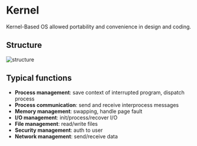 # Kernel

Kernel-Based OS allowed portability and convenience in design and coding.

## Structure

![structure](https://user-images.githubusercontent.com/19282069/118498367-3de52600-b726-11eb-9edf-7921013fbfff.png)

## Typical functions
- **Process management**: save context of interrupted program, dispatch process
- **Process communication**: send and receive interprocess messages
- **Memory management**: swapping, handle page fault
- **I/O management**: init/process/recover I/O
- **File management**: read/write files
- **Security management**: auth to user
- **Network management**: send/receive data


